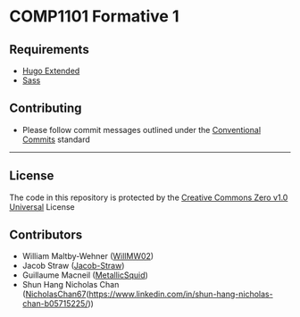 # COMP1101 Formative 1

## Requirements
- [Hugo Extended](https://gohugo.io/getting-started/installing)
- [Sass](https://sass-lang.com/install)

## Contributing
- Please follow commit messages outlined under the [Conventional Commits](https://www.conventionalcommits.org/en/v1.0.0/) standard

---

## License
The code in this repository is protected by the [Creative Commons Zero v1.0 Universal]() License

## Contributors
- William Maltby-Wehner ([WillMW02](https://github.com/WillMW02))
- Jacob Straw ([Jacob-Straw](https://github.com/Jacob-Straw))
- Guillaume Macneil ([MetallicSquid](https://github.com/MetallicSquid))
- Shun Hang Nicholas Chan ([NicholasChan67](https://github.com/NicholasChan67)(https://www.linkedin.com/in/shun-hang-nicholas-chan-b05715225/))
